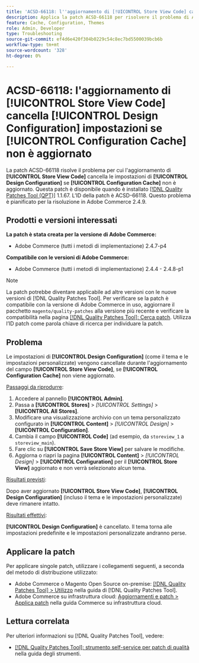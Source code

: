 ```yaml
---
title: 'ACSD-66118: l''aggiornamento di [!UICONTROL Store View Code] cancella [!UICONTROL Design Configuration] impostazioni se [!UICONTROL Configuration Cache] non è aggiornato'
description: Applica la patch ACSD-66118 per risolvere il problema di Adobe Commerce per cui l'aggiornamento di [!UICONTROL Store View Code] cancella [!UICONTROL Design Configuration] (tema e impostazioni personalizzate) se [!UICONTROL Configuration Cache] non è aggiornato correttamente.
feature: Cache, Configuration, Themes
role: Admin, Developer
type: Troubleshooting
source-git-commit: ef4d6e420f304b0229c54c8ec7bd5500039bcb6b
workflow-type: tm+mt
source-wordcount: '328'
ht-degree: 0%

---
```



# ACSD-66118: l&#39;aggiornamento di **[!UICONTROL Store View Code]** cancella **[!UICONTROL Design Configuration]** impostazioni se **[!UICONTROL Configuration Cache]** non è aggiornato

La patch ACSD-66118 risolve il problema per cui l&#39;aggiornamento di **[!UICONTROL Store View Code]** cancella le impostazioni di **[!UICONTROL Design Configuration]** se **[!UICONTROL Configuration Cache]** non è aggiornato. Questa patch è disponibile quando è installato [[!DNL Quality Patches Tool (QPT)]](/help/tools/quality-patches-tool/quality-patches-tool-to-self-serve-quality-patches.md) 1.1.67. L’ID della patch è ACSD-66118. Questo problema è pianificato per la risoluzione in Adobe Commerce 2.4.9.

## Prodotti e versioni interessati

**La patch è stata creata per la versione di Adobe Commerce:**

* Adobe Commerce (tutti i metodi di implementazione) 2.4.7-p4

**Compatibile con le versioni di Adobe Commerce:**

* Adobe Commerce (tutti i metodi di implementazione) 2.4.4 - 2.4.8-p1

>[!NOTE]
>
>La patch potrebbe diventare applicabile ad altre versioni con le nuove versioni di [!DNL Quality Patches Tool]. Per verificare se la patch è compatibile con la versione di Adobe Commerce in uso, aggiornare il pacchetto `magento/quality-patches` alla versione più recente e verificare la compatibilità nella pagina [[!DNL Quality Patches Tool]: Cerca patch](https://experienceleague.adobe.com/tools/commerce-quality-patches/index.html). Utilizza l’ID patch come parola chiave di ricerca per individuare la patch.

## Problema

Le impostazioni di **[!UICONTROL Design Configuration]** (come il tema e le impostazioni personalizzate) vengono cancellate durante l&#39;aggiornamento del campo **[!UICONTROL Store View Code]**, se **[!UICONTROL Configuration Cache]** non viene aggiornato.

<u>Passaggi da riprodurre</u>:

1. Accedere al pannello **[!UICONTROL Admin]**.
2. Passa a **[!UICONTROL Stores]** > *[!UICONTROL Settings]* > **[!UICONTROL All Stores]**.
3. Modificare una visualizzazione archivio con un tema personalizzato configurato in **[!UICONTROL Content]** > *[!UICONTROL Design]* > **[!UICONTROL Configuration]**.
4. Cambia il campo **[!UICONTROL Code]** (ad esempio, da `storeview_1` a `storeview_main`).
5. Fare clic su **[!UICONTROL Save Store View]** per salvare le modifiche.
6. Aggiorna o riapri la pagina **[!UICONTROL Content]** > *[!UICONTROL Design]* > **[!UICONTROL Configuration]** per il **[!UICONTROL Store View]** aggiornato e non verrà selezionato alcun tema.

<u>Risultati previsti</u>:

Dopo aver aggiornato **[!UICONTROL Store View Code]**, **[!UICONTROL Design Configuration]** (incluso il tema e le impostazioni personalizzate) deve rimanere intatto.

<u>Risultati effettivi</u>:

**[!UICONTROL Design Configuration]** è cancellato. Il tema torna alle impostazioni predefinite e le impostazioni personalizzate andranno perse.

## Applicare la patch

Per applicare singole patch, utilizzare i collegamenti seguenti, a seconda del metodo di distribuzione utilizzato:

* Adobe Commerce o Magento Open Source on-premise: [[!DNL Quality Patches Tool] > Utilizzo](/help/tools/quality-patches-tool/usage.md) nella guida di [!DNL Quality Patches Tool].
* Adobe Commerce su infrastruttura cloud: [Aggiornamenti e patch > Applica patch](https://experienceleague.adobe.com/docs/commerce-cloud-service/user-guide/develop/upgrade/apply-patches.html) nella guida Commerce su infrastruttura cloud.

## Lettura correlata

Per ulteriori informazioni su [!DNL Quality Patches Tool], vedere:

* [[!DNL Quality Patches Tool]: strumento self-service per patch di qualità](/help/tools/quality-patches-tool/quality-patches-tool-to-self-serve-quality-patches.md) nella guida degli strumenti.
